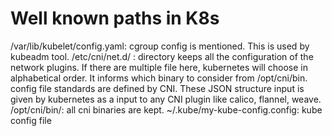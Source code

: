 # Well known paths in K8s

/var/lib/kubelet/config.yaml: cgroup config is mentioned. This is used by kubeadm tool.
/etc/cni/net.d/ : directory keeps all the configuration of the network plugins. If there are multiple file here, kubernetes will choose in alphabetical order. It informs which binary to consider from /opt/cni/bin. config file standards are defined by CNI. These JSON structure input is given by kubernetes as a input to any CNI plugin like calico, flannel, weave.
/opt/cni/bin/: all cni binaries are kept.
~/.kube/my-kube-config.config: kube config file